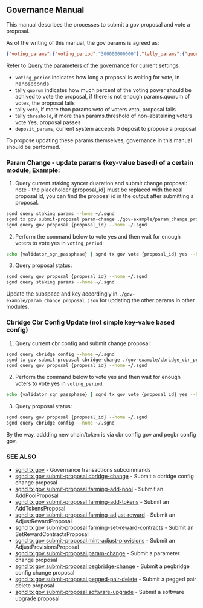## Governance Manual

This manual describes the processes to submit a gov proposal and vote a proposal. 

As of the writing of this manual, the gov params is agreed as: 

```json
{"voting_params":{"voting_period":"300000000000"},"tally_params":{"quorum":"0.334000000000000000","threshold":"0.500000000000000000","veto":"0.334000000000000000"},"deposit_params":{"min_deposit":"0","max_deposit_period":"120000000000"}}
```

Refer to [Query the parameters of the governance](./sgnd/sgnd_query_gov_params.md) for current settings.

- `voting_period` indicates how long a proposal is waiting for vote, in nanoseconds
- tally `quorum` indicates how much percent of the voting power should be achived to vote the proposal, if there is not enough params.quorum of votes, the proposal fails
- tally `veto`, if more than params.veto of voters veto, proposal fails
- tally `threshold`, if more than params.threshold of non-abstaining voters vote Yes, proposal passes
- `deposit_params`, current system accepts 0 deposit to propose a proposal

To propose updating these params themselves, governance in this manual should be performed. 

### Param Change - update params (key-value based) of a certain module, Example: 

1. Query current staking syncer duaration and submit change proposal:
note - the placeholder {proposal_id} must be replaced with the real proposal id, you can find the proposal id in the output after submitting a proposal.

```sh
sgnd query staking params --home ~/.sgnd
sgnd tx gov submit-proposal param-change ./gov-example/param_change_proposal.json --home ~/.sgnd
sgnd query gov proposal {proposal_id} --home ~/.sgnd
```

2. Perform the command below to vote yes and then wait for enough voters to vote yes in `voting_period`:

```sh
echo {validator_sgn_passphase} | sgnd tx gov vote {proposal_id} yes --home ~/.sgnd
```

3. Query proposal status:

```sh
sgnd query gov proposal {proposal_id} --home ~/.sgnd
sgnd query staking params --home ~/.sgnd
```

Update the subspace and key accordingly in `./gov-example/param_change_proposal.json` for updating the other params in other modules. 

### Cbridge Cbr Config Update (not simple key-value based config)

1. Query current cbr config and submit change proposal:

```sh
sgnd query cbridge config --home ~/.sgnd
sgnd tx gov submit-proposal cbridge-change ./gov-example/cbridge_cbr_proposal.json --home ~/.sgnd
sgnd query gov proposal {proposal_id} --home ~/.sgnd
```

2. Perform the command below to vote yes and then wait for enough voters to vote yes in `voting_period`:

```sh
echo {validator_sgn_passphase} | sgnd tx gov vote {proposal_id} yes --home ~/.sgnd
```

3. Query proposal status:

```sh
sgnd query gov proposal {proposal_id} --home ~/.sgnd
sgnd query cbridge config --home ~/.sgnd
```

By the way, addding new chain/token is via cbr config gov and pegbr config gov.

### SEE ALSO

* [sgnd tx gov](sgnd_tx_gov.md)	 - Governance transactions subcommands
* [sgnd tx gov submit-proposal cbridge-change](sgnd_tx_gov_submit-proposal_cbridge-change.md)	 - Submit a cbridge config change proposal
* [sgnd tx gov submit-proposal farming-add-pool](sgnd_tx_gov_submit-proposal_farming-add-pool.md)	 - Submit an AddPoolProposal
* [sgnd tx gov submit-proposal farming-add-tokens](sgnd_tx_gov_submit-proposal_farming-add-tokens.md)	 - Submit an AddTokensProposal
* [sgnd tx gov submit-proposal farming-adjust-reward](sgnd_tx_gov_submit-proposal_farming-adjust-reward.md)	 - Submit an AdjustRewardProposal
* [sgnd tx gov submit-proposal farming-set-reward-contracts](sgnd_tx_gov_submit-proposal_farming-set-reward-contracts.md)	 - Submit an SetRewardContractsProposal
* [sgnd tx gov submit-proposal mint-adjust-provisions](sgnd_tx_gov_submit-proposal_mint-adjust-provisions.md)	 - Submit an AdjustProvisionsProposal
* [sgnd tx gov submit-proposal param-change](sgnd_tx_gov_submit-proposal_param-change.md)	 - Submit a parameter change proposal
* [sgnd tx gov submit-proposal pegbridge-change](sgnd_tx_gov_submit-proposal_pegbridge-change.md)	 - Submit a pegbridge config change proposal
* [sgnd tx gov submit-proposal pegged-pair-delete](sgnd_tx_gov_submit-proposal_pegged-pair-delete.md)	 - Submit a pegged pair delete proposal
* [sgnd tx gov submit-proposal software-upgrade](sgnd_tx_gov_submit-proposal_software-upgrade.md)	 - Submit a software upgrade proposal